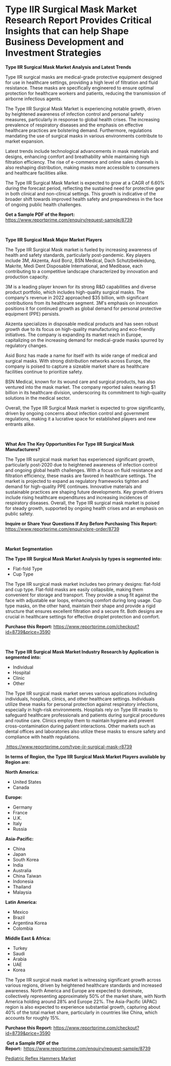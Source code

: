 <p><h1>Type IIR Surgical Mask Market Research Report Provides Critical Insights that can help Shape Business Development and Investment Strategies</h1></p><p><strong>Type IIR Surgical Mask Market Analysis and Latest Trends</strong></p>
<p><p>Type IIR surgical masks are medical-grade protective equipment designed for use in healthcare settings, providing a high level of filtration and fluid resistance. These masks are specifically engineered to ensure optimal protection for healthcare workers and patients, reducing the transmission of airborne infectious agents.</p><p>The Type IIR Surgical Mask Market is experiencing notable growth, driven by heightened awareness of infection control and personal safety measures, particularly in response to global health crises. The increasing prevalence of respiratory diseases and the emphasis on effective healthcare practices are bolstering demand. Furthermore, regulations mandating the use of surgical masks in various environments contribute to market expansion.</p><p>Latest trends include technological advancements in mask materials and designs, enhancing comfort and breathability while maintaining high filtration efficiency. The rise of e-commerce and online sales channels is also reshaping distribution, making masks more accessible to consumers and healthcare facilities alike. </p><p>The Type IIR Surgical Mask Market is expected to grow at a CAGR of 6.60% during the forecast period, reflecting the sustained need for protective gear in both clinical and non-clinical settings. This growth is indicative of the broader shift towards improved health safety and preparedness in the face of ongoing public health challenges.</p></p>
<p><strong>Get a Sample PDF of the Report:&nbsp;</strong> <a href="https://www.reportprime.com/enquiry/request-sample/8739?utm_campaign=1932&utm_medium=2&utm_source=Github&utm_content=ia&utm_term=20032025&utm_id=type-iir-surgical-mask">https://www.reportprime.com/enquiry/request-sample/8739</a></p>
<p>&nbsp;</p>
<p><strong>Type IIR Surgical Mask Major Market Players</strong></p>
<p><p>The Type IIR Surgical Mask market is fueled by increasing awareness of health and safety standards, particularly post-pandemic. Key players include 3M, Akzenta, Asid Bonz, BSN Medical, Dach Schutzbekleidung, Makrite, Medi Dent Disposable International, and Medibase, each contributing to a competitive landscape characterized by innovation and production capacity.</p><p>3M is a leading player known for its strong R&D capabilities and diverse product portfolio, which includes high-quality surgical masks. The company's revenue in 2022 approached $35 billion, with significant contributions from its healthcare segment. 3M's emphasis on innovation positions it for continued growth as global demand for personal protective equipment (PPE) persists.</p><p>Akzenta specializes in disposable medical products and has seen robust growth due to its focus on high-quality manufacturing and eco-friendly initiatives. The company is expanding its market reach in Europe, capitalizing on the increasing demand for medical-grade masks spurred by regulatory changes.</p><p>Asid Bonz has made a name for itself with its wide range of medical and surgical masks. With strong distribution networks across Europe, the company is poised to capture a sizeable market share as healthcare facilities continue to prioritize safety.</p><p>BSN Medical, known for its wound care and surgical products, has also ventured into the mask market. The company reported sales nearing $1 billion in its healthcare division, underscoring its commitment to high-quality solutions in the medical sector.</p><p>Overall, the Type IIR Surgical Mask market is expected to grow significantly, driven by ongoing concerns about infection control and government regulations, making it a lucrative space for established players and new entrants alike.</p></p>
<p>&nbsp;</p>
<p><strong>What Are The Key Opportunities For Type IIR Surgical Mask Manufacturers?</strong></p>
<p><p>The Type IIR surgical mask market has experienced significant growth, particularly post-2020 due to heightened awareness of infection control and ongoing global health challenges. With a focus on fluid resistance and filtration efficiency, these masks are favored in healthcare settings. The market is projected to expand as regulatory frameworks tighten and demand for high-quality PPE continues. Innovative materials and sustainable practices are shaping future developments. Key growth drivers include rising healthcare expenditures and increasing incidences of respiratory diseases. Overall, the Type IIR surgical mask market is poised for steady growth, supported by ongoing health crises and an emphasis on public safety.</p></p>
<p><strong>Inquire or Share Your Questions If Any Before Purchasing This Report:</strong> <a href="https://www.reportprime.com/enquiry/pre-order/8739?utm_campaign=1932&utm_medium=2&utm_source=Github&utm_content=ia&utm_term=20032025&utm_id=type-iir-surgical-mask">https://www.reportprime.com/enquiry/pre-order/8739</a></p>
<p>&nbsp;</p>
<p><strong>Market Segmentation</strong></p>
<p><strong>The Type IIR Surgical Mask Market Analysis by types is segmented into:</strong></p>
<p><ul><li>Flat-fold Type</li><li>Cup Type</li></ul></p>
<p><p>The Type IIR surgical mask market includes two primary designs: flat-fold and cup type. Flat-fold masks are easily collapsible, making them convenient for storage and transport. They provide a snug fit against the face with adjustable ear loops, enhancing comfort during long usage. Cup type masks, on the other hand, maintain their shape and provide a rigid structure that ensures excellent filtration and a secure fit. Both designs are crucial in healthcare settings for effective droplet protection and comfort.</p></p>
<p><strong>Purchase this Report:&nbsp;</strong><a href="https://www.reportprime.com/checkout?id=8739&price=3590&utm_campaign=1932&utm_medium=2&utm_source=Github&utm_content=ia&utm_term=20032025&utm_id=type-iir-surgical-mask">https://www.reportprime.com/checkout?id=8739&price=3590</a></p>
<p>&nbsp;</p>
<p><strong>The Type IIR Surgical Mask Market Industry Research by Application is segmented into:</strong></p>
<p><ul><li>Individual</li><li>Hospital</li><li>Clinic</li><li>Other</li></ul></p>
<p><p>The Type IIR surgical mask market serves various applications including individuals, hospitals, clinics, and other healthcare settings. Individuals utilize these masks for personal protection against respiratory infections, especially in high-risk environments. Hospitals rely on Type IIR masks to safeguard healthcare professionals and patients during surgical procedures and routine care. Clinics employ them to maintain hygiene and prevent cross-contamination during patient interactions. Other markets such as dental offices and laboratories also utilize these masks to ensure safety and compliance with health regulations.</p></p>
<p><a href="https://www.reportprime.com/type-iir-surgical-mask-r8739?utm_campaign=1932&utm_medium=2&utm_source=Github&utm_content=ia&utm_term=20032025&utm_id=type-iir-surgical-mask">&nbsp;https://www.reportprime.com/type-iir-surgical-mask-r8739</a></p>
<p><strong>In terms of Region, the Type IIR Surgical Mask Market Players available by Region are:</strong></p>
<p>
    <p> <strong> North America: </strong>
        <ul>
            <li>United States</li>
            <li>Canada</li>
        </ul>
        </p> 
    <p> <strong> Europe: </strong>
        <ul>
            <li>Germany</li>
            <li>France</li>
            <li>U.K.</li>
            <li>Italy</li>
            <li>Russia</li>
        </ul>
        </p> 
    <p> <strong> Asia-Pacific: </strong>
        <ul>
            <li>China</li>
            <li>Japan</li>
            <li>South Korea</li>
            <li>India</li>
            <li>Australia</li>
            <li>China Taiwan</li>
            <li>Indonesia</li>
            <li>Thailand</li>
            <li>Malaysia</li>
        </ul>
        </p> 
    <p> <strong> Latin America: </strong>
        <ul>
            <li>Mexico</li>
            <li>Brazil</li>
            <li>Argentina Korea</li>
            <li>Colombia</li>
        </ul>
        </p> 
    <p> <strong> Middle East & Africa: </strong>
        <ul>
            <li>Turkey</li>
            <li>Saudi</li>
            <li>Arabia</li>
            <li>UAE</li>
            <li>Korea</li>
        </ul>
    </p>
    </p>
<p><p>The Type IIR surgical mask market is witnessing significant growth across various regions, driven by heightened healthcare standards and increased awareness. North America and Europe are expected to dominate, collectively representing approximately 50% of the market share, with North America holding around 28% and Europe 22%. The Asia-Pacific (APAC) region is also expected to experience substantial growth, capturing about 40% of the total market share, particularly in countries like China, which accounts for roughly 15%.</p></p>
<p><strong>Purchase this Report: </strong><a href="https://www.reportprime.com/checkout?id=8739&price=3590&utm_campaign=1932&utm_medium=2&utm_source=Github&utm_content=ia&utm_term=20032025&utm_id=type-iir-surgical-mask">https://www.reportprime.com/checkout?id=8739&price=3590</a></p>
<p>&nbsp;<strong>Get a Sample PDF of the Report:&nbsp;&nbsp;</strong><a href="https://www.reportprime.com/enquiry/request-sample/8739?utm_campaign=1932&utm_medium=2&utm_source=Github&utm_content=ia&utm_term=20032025&utm_id=type-iir-surgical-mask">https://www.reportprime.com/enquiry/request-sample/8739</a></p>
<p><strong></strong></p>
<p><p><a href="https://github.com/luckyshygirl/Market-Research-Report-List-7/blob/main/pediatric-reflex-hammers-market.md?utm_campaign=1932&utm_medium=2&utm_source=Github&utm_content=ia&utm_term=20032025&utm_id=type-iir-surgical-mask">Pediatric Reflex Hammers Market</a></p></p>